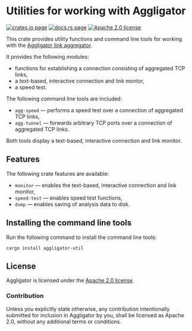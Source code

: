 # Utilities for working with Aggligator

[![crates.io page](https://img.shields.io/crates/v/aggligator-util)](https://crates.io/crates/aggligator-util)
[![docs.rs page](https://docs.rs/aggligator-util/badge.svg)](https://docs.rs/aggligator-util)
[![Apache 2.0 license](https://img.shields.io/crates/l/aggligator-util)](https://raw.githubusercontent.com/surban/aggligator/master/LICENSE)

This crate provides utility functions and command line tools for working with the
[Aggligator link aggregator].

It provides the following modules:
  * functions for establishing a connection consisting of aggregated TCP links,
  * a text-based, interactive connection and link montor,
  * a speed test.

The following command line tools are included:
  * `agg-speed` — performs a speed test over a connection of aggregated TCP links,
  * `agg-tunnel` — forwards arbitrary TCP ports over a connection of aggregated TCP links.

Both tools display a text-based, interactive connection and link monitor.

[Aggligator link aggregator]: https://crates.io/crates/aggligator

## Features

The following crate features are available:

  * `monitor` — enables the text-based, interactive connection and link monitor,
  * `speed-test` — enables speed test functions,
  * `dump` — enables saving of analysis data to disk.

## Installing the command line tools

Run the following command to install the command line tools:

    cargo install aggligator-util

## License

Aggligator is licensed under the [Apache 2.0 license].

[Apache 2.0 license]: https://github.com/surban/aggligator/blob/master/LICENSE

### Contribution

Unless you explicitly state otherwise, any contribution intentionally submitted
for inclusion in Aggligator by you, shall be licensed as Apache 2.0, without any
additional terms or conditions.
